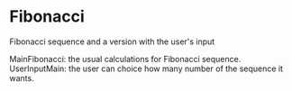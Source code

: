 # Fibonacci

Fibonacci sequence and a version with the user's input 

MainFibonacci: the usual calculations for Fibonacci sequence.
UserInputMain: the user can choice how many number of the sequence it wants.
